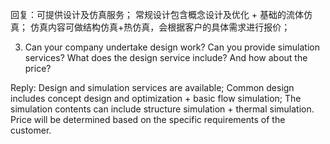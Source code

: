 
回复：可提供设计及仿真服务；
           常规设计包含概念设计及优化 + 基础的流体仿真；
           仿真内容可做结构仿真+热仿真，会根据客户的具体需求进行报价；

3. Can your company undertake design work? Can you provide simulation services? What does the design service include? And how about the price? 

Reply: 
Design and simulation services are available;
Common design includes concept design and optimization + basic flow simulation;
The simulation contents can include structure simulation + thermal simulation. 
Price will be determined based on the specific requirements of the customer.
